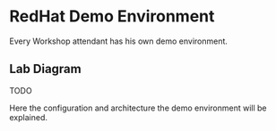 # RedHat Demo Environment

Every Workshop attendant has his own demo environment.

## Lab Diagram
TODO

Here the configuration and architecture the demo environment will be explained.